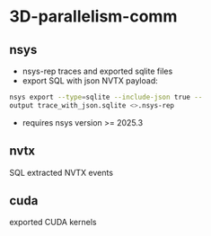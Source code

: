 # 3D-parallelism-comm

## nsys
* nsys-rep traces and exported sqlite files
* export SQL with json NVTX payload:
```bash
nsys export --type=sqlite --include-json true --
output trace_with_json.sqlite <>.nsys-rep
```
* requires nsys version >= 2025.3

## nvtx
SQL extracted NVTX events

## cuda 
exported CUDA kernels
